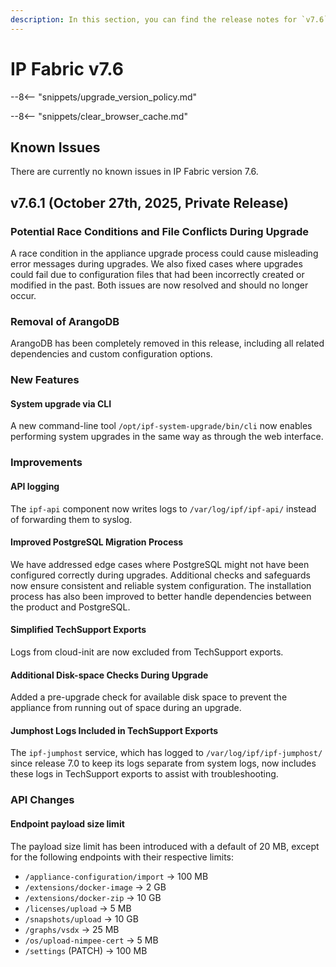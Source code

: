 ```yaml
---
description: In this section, you can find the release notes for `v7.6` releases.
---
```


# IP Fabric v7.6

--8<-- "snippets/upgrade_version_policy.md"

--8<-- "snippets/clear_browser_cache.md"

## Known Issues

There are currently no known issues in IP Fabric version 7.6.

## v7.6.1 (October 27th, 2025, Private Release)

### Potential Race Conditions and File Conflicts During Upgrade

A race condition in the appliance upgrade process could cause misleading error messages during upgrades.
We also fixed cases where upgrades could fail due to configuration files that had been incorrectly created or modified in the past.
Both issues are now resolved and should no longer occur.

### Removal of ArangoDB

ArangoDB has been completely removed in this release, including all related dependencies and custom configuration options.

### New Features

#### System upgrade via CLI

A new command-line tool `/opt/ipf-system-upgrade/bin/cli` now enables performing system upgrades in the same way as through the web interface.

### Improvements

#### API logging

The `ipf-api` component now writes logs to `/var/log/ipf/ipf-api/` instead of forwarding them to syslog.

#### Improved PostgreSQL Migration Process

We have addressed edge cases where PostgreSQL might not have been configured correctly during upgrades.
Additional checks and safeguards now ensure consistent and reliable system configuration.
The installation process has also been improved to better handle dependencies between the product and PostgreSQL.

#### Simplified TechSupport Exports

Logs from cloud-init are now excluded from TechSupport exports.

#### Additional Disk-space Checks During Upgrade

Added a pre-upgrade check for available disk space to prevent the appliance from running out of space during an upgrade.

#### Jumphost Logs Included in TechSupport Exports

The `ipf-jumphost` service, which has logged to `/var/log/ipf/ipf-jumphost/` since release 7.0 to keep its logs separate from system logs, now includes
these logs in TechSupport exports to assist with troubleshooting.

### API Changes

#### Endpoint payload size limit

The payload size limit has been introduced with a default of 20 MB, except for the following endpoints with their respective limits:

- `/appliance-configuration/import` -> 100 MB
- `/extensions/docker-image` -> 2 GB
- `/extensions/docker-zip` -> 10 GB
- `/licenses/upload` -> 5 MB
- `/snapshots/upload` -> 10 GB
- `/graphs/vsdx` -> 25 MB
- `/os/upload-nimpee-cert` -> 5 MB
- `/settings` (PATCH) -> 100 MB
